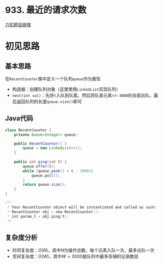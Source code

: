 # 933. 最近的请求次数

[力扣题目链接](https://leetcode-cn.com/problems/number-of-recent-calls/)


# 初见思路

## 基本思路
在`RecentCounter`类中定义一个队列`queue`作为属性

- 构造器：创建队列对象（这里使用`LinkedList`实现队列）
- `next(int val)`：先将`t`入队到队尾，然后将队首元素$<$`t-3000`的全部出队，最后返回队列的长度`queue.size()`即可

## Java代码
```java
class RecentCounter {
    private Queue<Integer> queue;

    public RecentCounter() {
        queue = new LinkedList<>();
    }
    
    public int ping(int t) {
        queue.offer(t);
        while (queue.peek() < t - 3000){
            queue.poll();
        }
        return queue.size();
    }
}

/**
 * Your RecentCounter object will be instantiated and called as such:
 * RecentCounter obj = new RecentCounter();
 * int param_1 = obj.ping(t);
 */
```

## 复杂度分析
- 时间复杂度：$O(N)$，其中$N$为操作总数，每个元素入队一次，最多出队一次
- 空间复杂度：$O(W)$，其中$W=3000$是队列中最多存储的记录数目
